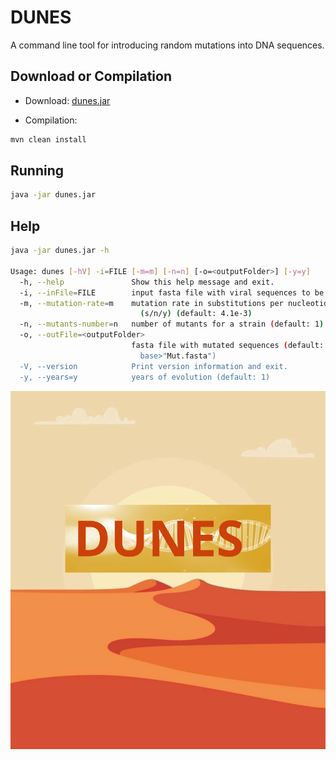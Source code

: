 # DUNES
A command line tool for introducing random mutations into DNA sequences.

## Download or Compilation

- Download:
[dunes.jar](https://github.com/Sergey-Knyazev/dunes/releases/download/0.1.1/dunes.jar)

- Compilation:
```bash
mvn clean install
```

## Running

```bash
java -jar dunes.jar
```

## Help

```bash
java -jar dunes.jar -h

Usage: dunes [-hV] -i=FILE [-m=m] [-n=n] [-o=<outputFolder>] [-y=y]
  -h, --help               Show this help message and exit.
  -i, --inFile=FILE        input fasta file with viral sequences to be mutated
  -m, --mutation-rate=m    mutation rate in substitutions per nucleotide per year
                             (s/n/y) (default: 4.1e-3)
  -n, --mutants-number=n   number of mutants for a strain (default: 1)
  -o, --outFile=<outputFolder>
                           fasta file with mutated sequences (default: "<inFile
                             base>"Mut.fasta")
  -V, --version            Print version information and exit.
  -y, --years=y            years of evolution (default: 1)
```
![DUNES](https://github.com/Sergey-Knyazev/dunes/blob/master/DUNES%20icon_2.svg)
